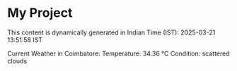 # My Project

This content is dynamically generated in Indian Time (IST): 2025-03-21 13:51:58 IST


Current Weather in Coimbatore:
Temperature: 34.36 °C
Condition: scattered clouds
